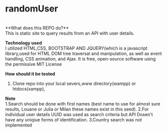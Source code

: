 # randomUser
<br>
**What does this REPO do?**
<br>
This is static site to query results from an API with user details. 

**Technology used**
<br>
I utilized HTML,CSS, BOOTSTRAP AND JQUERY(which is a javascript library,used for HTML DOM tree traversal and manipulation,
as well as event handling, CSS animation, and Ajax. It is free, open-source software using the permissive MIT License

**How  should it be tested**
<br>
1. Clone repo into your local severs,www directory(wampp) or htdocs(xampp),

**Note**
<br>
1.Search should be done with first names (best name to use for almost sure results, Louane or Julia or Milan these names exist in this seed).
2.For individual user details UUID was used as search criteria but API Dosen't have any uniqiue forms of identification.
3.Country search was not implemented
